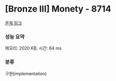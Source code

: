 # [Bronze III] Monety - 8714 

[문제 링크](https://www.acmicpc.net/problem/8714) 

### 성능 요약

메모리: 2020 KB, 시간: 64 ms

### 분류

구현(implementation)

